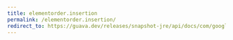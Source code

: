 ```yaml
---
title: elementorder.insertion
permalink: /elementorder.insertion/
redirect_to: https://guava.dev/releases/snapshot-jre/api/docs/com/google/common/graph/ElementOrder.html#insertion--
---
```

